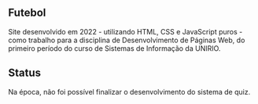 ## Futebol
Site desenvolvido em 2022 - utilizando HTML, CSS e JavaScript puros - como trabalho para a disciplina de Desenvolvimento de Páginas Web, do primeiro período do curso de Sistemas de Informação da UNIRIO.

## Status
Na época, não foi possível finalizar o desenvolvimento do sistema de quiz.